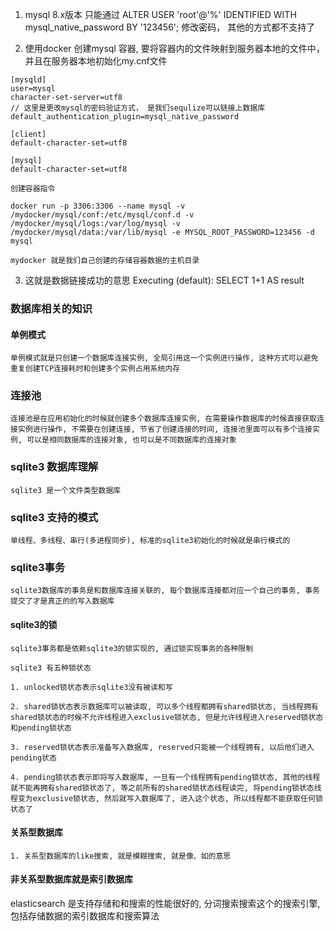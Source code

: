 1. mysql 8.x版本 只能通过 ALTER USER 'root'@'%' IDENTIFIED WITH mysql_native_password BY '123456'; 修改密码，
其他的方式都不支持了

2. 使用docker 创建mysql 容器, 要将容器内的文件映射到服务器本地的文件中， 并且在服务器本地初始化my.cnf文件
```
[mysqld]
user=mysql
character-set-server=utf8
// 这里是更改mysql的密码验证方式， 是我们sequlize可以链接上数据库
default_authentication_plugin=mysql_native_password

[client]
default-character-set=utf8

[mysql]
default-character-set=utf8

创建容器指令

docker run -p 3306:3306 --name mysql -v /mydocker/mysql/conf:/etc/mysql/conf.d -v /mydocker/mysql/logs:/var/log/mysql -v /mydocker/mysql/data:/var/lib/mysql -e MYSQL_ROOT_PASSWORD=123456 -d mysql

mydocker 就是我们自己创建的存储容器数据的主机目录
```

3. 这就是数据链接成功的意思
Executing (default): SELECT 1+1 AS result


### 数据库相关的知识

#### 单例模式

```
单例模式就是只创建一个数据库连接实例, 全局引用这一个实例进行操作, 这种方式可以避免重复创建TCP连接耗时和创建多个实例占用系统内存

```

### 连接池

```
连接池是在应用初始化的时候就创建多个数据库连接实例, 在需要操作数据库的时候直接获取连接实例进行操作, 不需要在创建连接, 节省了创建连接的时间, 连接池里面可以有多个连接实例, 可以是相同数据库的连接对象, 也可以是不同数据库的连接对象
```

### sqlite3 数据库理解
```
sqlite3 是一个文件类型数据库
```
### sqlite3 支持的模式

```
单线程、多线程、串行(多进程同步), 标准的sqlite3初始化的时候就是串行模式的
```

### sqlite3事务

```
sqlite3数据库的事务是和数据库连接关联的, 每个数据库连接都对应一个自己的事务, 事务提交了才是真正的的写入数据库
```

#### sqlite3的锁

```
sqlite3事务都是依赖sqlite3的锁实现的, 通过锁实现事务的各种限制

sqlite3 有五种锁状态

1. unlocked锁状态表示sqlite3没有被读和写

2. shared锁状态表示数据库可以被读取, 可以多个线程都拥有shared锁状态, 当线程拥有shared锁状态的时候不允许线程进入exclusive锁状态, 但是允许线程进入reserved锁状态和pending锁状态

3. reserved锁状态表示准备写入数据库, reserved只能被一个线程拥有, 以后他们进入pending状态

4. pending锁状态表示即将写入数据库, 一旦有一个线程拥有pending锁状态, 其他的线程就不能再拥有shared锁状态了, 等之前所有的shared锁状态线程读完, 将pending锁状态线程变为exclusive锁状态, 然后就写入数据库了, 进入这个状态, 所以线程都不能获取任何锁状态了
```

#### 关系型数据库
```
1. 关系型数据库的like搜索, 就是模糊搜索, 就是像、如的意思
```

#### 非关系型数据库就是索引数据库

elasticsearch 是支持存储和和搜索的性能很好的, 分词搜索搜索这个的搜索引擎, 包括存储数据的索引数据库和搜索算法
 